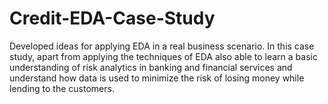 # Credit-EDA-Case-Study


Developed ideas for applying EDA in a real business scenario. In this case study, apart from applying the techniques of EDA also able to learn a basic understanding of risk analytics in banking and financial services and understand how data is used to minimize the risk of losing money while lending to the customers.
